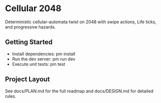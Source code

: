 # Cellular 2048

Deterministic cellular-automata twist on 2048 with swipe actions, Life ticks, and progressive hazards.

## Getting Started
- Install dependencies: 
pm install
- Run the dev server: 
pm run dev
- Execute unit tests: 
pm test

## Project Layout
See docs/PLAN.md for the full roadmap and docs/DESIGN.md for detailed rules.
